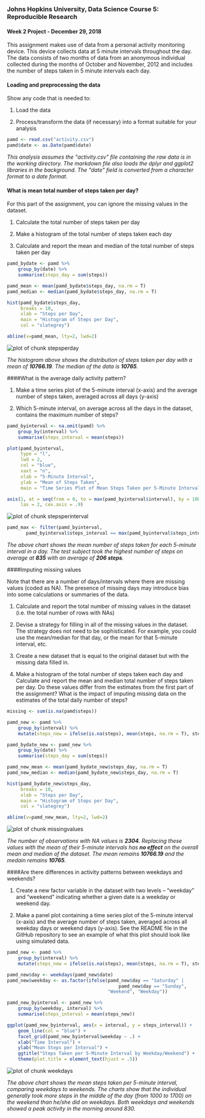 
### Johns Hopkins University, Data Science Course 5: Reproducible Research 
#### Week 2 Project - December 29, 2018

This assignment makes use of data from a personal activity monitoring device. This device collects data at 5 minute intervals throughout the day. The data consists of two months of data from an anonymous individual collected during the months of October and November, 2012 and includes the number of steps taken in 5 minute intervals each day.



#### Loading and preprocessing the data
Show any code that is needed to:  

1. Load the data  

1. Process/transform the data (if necessary) into a format suitable for your analysis  




```r
pamd <- read.csv("activity.csv")
pamd$date <- as.Date(pamd$date)
```
_This analysis assumes the "activity.csv" file containing the raw data is in the working directory. The markdown file also loads the dplyr and ggplot2 libraries in the background. The "date" field is converted from a character format to a date format._

#### What is mean total number of steps taken per day?  
For this part of the assignment, you can ignore the missing values in the dataset.  

1. Calculate the total number of steps taken per day

1. Make a histogram of the total number of steps taken each day

1. Calculate and report the mean and median of the total number of steps taken per day


```r
pamd_bydate <- pamd %>% 
    group_by(date) %>% 
    summarise(steps_day = sum(steps))

pamd_mean <- mean(pamd_bydate$steps_day, na.rm = T)
pamd_median <- median(pamd_bydate$steps_day, na.rm = T)

hist(pamd_bydate$steps_day, 
     breaks = 10, 
     xlab = "Steps per Day",
     main = "Histogram of Steps per Day",
     col = "slategrey")

abline(v=pamd_mean, lty=2, lwd=2)
```

![plot of chunk stepsperday](figure/stepsperday-1.png)

_The histogram above shows the distribution of steps taken per day with a mean of **10766.19**. The median of the data is **10765**._


####What is the average daily activity pattern?
1. Make a time series plot of the 5-minute interval (x-axis) and the average number of steps taken, averaged across all days (y-axis)

1. Which 5-minute interval, on average across all the days in the dataset, contains the maximum number of steps?


```r
pamd_byinterval <- na.omit(pamd) %>% 
    group_by(interval) %>% 
    summarise(steps_interval = mean(steps))

plot(pamd_byinterval, 
     type = "l",
     lwd = 2,
     col = "blue",
     xaxt = "n",
     xlab = "5-Minute Interval",
     ylab = "Mean of Steps Taken",
     main = "Time Series Plot of Mean Steps Taken per 5-Minute Interval")

axis(1, at = seq(from = 0, to = max(pamd_byinterval$interval), by = 100),
     las = 2, cex.axis = .9)
```

![plot of chunk stepsperinterval](figure/stepsperinterval-1.png)

```r
pamd_max <- filter(pamd_byinterval, 
       pamd_byinterval$steps_interval == max(pamd_byinterval$steps_interval))
```

_The above chart shows the mean number of steps taken for each 5-minute interval in a day. The test subject took the highest number of steps on average at **835** with an average of **206 steps**._


####Imputing missing values

Note that there are a number of days/intervals where there are missing values (coded as NA). The presence of missing days may introduce bias into some calculations or summaries of the data.

1. Calculate and report the total number of missing values in the dataset (i.e. the total number of rows with NAs)

1. Devise a strategy for filling in all of the missing values in the dataset. The strategy does not need to be sophisticated. For example, you could use the mean/median for that day, or the mean for that 5-minute interval, etc.

1. Create a new dataset that is equal to the original dataset but with the missing data filled in.

1. Make a histogram of the total number of steps taken each day and Calculate and report the mean and median total number of steps taken per day. Do these values differ from the estimates from the first part of the assignment? What is the impact of imputing missing data on the estimates of the total daily number of steps?


```r
missing <- sum(is.na(pamd$steps))

pamd_new <- pamd %>% 
    group_by(interval) %>% 
    mutate(steps_new = ifelse(is.na(steps), mean(steps, na.rm = T), steps))

pamd_bydate_new <- pamd_new %>% 
    group_by(date) %>% 
    summarise(steps_day = sum(steps))

pamd_new_mean <- mean(pamd_bydate_new$steps_day, na.rm = T)
pamd_new_median <- median(pamd_bydate_new$steps_day, na.rm = T)

hist(pamd_bydate_new$steps_day, 
     breaks = 10, 
     xlab = "Steps per Day",
     main = "Histogram of Steps per Day",
     col = "slategrey")

abline(v=pamd_new_mean, lty=2, lwd=2)
```

![plot of chunk missingvalues](figure/missingvalues-1.png)

_The number of observations with NA values is **2304**. Replacing these values with the mean of their 5-minute intervals has **no effect** on the overall mean and median of the dataset. The mean remains **10766.19** and the medain remains **10765**._


####Are there differences in activity patterns between weekdays and weekends?

1. Create a new factor variable in the dataset with two levels – “weekday” and “weekend” indicating whether a given date is a weekday or weekend day. 

1. Make a panel plot containing a time series plot of the 5-minute interval (x-axis) and the average number of steps taken, averaged across all weekday days or weekend days (y-axis). See the README file in the GitHub repository to see an example of what this plot should look like using simulated data.


```r
pamd_new <- pamd %>% 
    group_by(interval) %>% 
    mutate(steps_new = ifelse(is.na(steps), mean(steps, na.rm = T), steps))

pamd_new$day <- weekdays(pamd_new$date)
pamd_new$weekday <- as.factor(ifelse(pamd_new$day == "Saturday" | 
                                         pamd_new$day == "Sunday", 
                                     "Weekend", "Weekday"))

pamd_new_byinterval <- pamd_new %>%
    group_by(weekday, interval) %>% 
    summarise(steps_interval = mean(steps_new))

ggplot(pamd_new_byinterval, aes(x = interval, y = steps_interval)) +
    geom_line(col = "blue") + 
    facet_grid(pamd_new_byinterval$weekday ~ .) +
    xlab("Time Interval") +
    ylab("Mean Steps per Interval") +
    ggtitle("Steps Taken per 5-Minute Interval by Weekday/Weekend") +
    theme(plot.title = element_text(hjust = .5))
```

![plot of chunk weekdays](figure/weekdays-1.png)

_The above chart shows the mean steps taken per 5-minute interval, comparing weekdays to weekends. The charts show that the individual generally took more steps in the middle of the day (from 1000 to 1700) on the weekend than he/she did on weekdays. Both weekdays and weekends showed a peak activity in the morning around 830._


